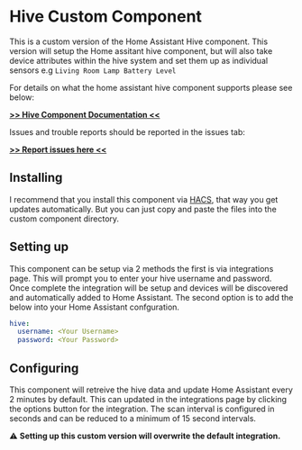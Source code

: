 # Hive Custom Component

This is a custom version of the Home Assistant Hive 
component. This version will setup the Home assitant
hive component, but will also take device attributes
within the hive system and set them up as individual
sensors e.g `Living Room Lamp Battery Level`

For details on what the home assistant hive 
component supports please see below:

[**>> Hive Component Documentation <<**](https://www.home-assistant.io/integrations/hive/)

Issues and trouble reports should be reported in 
the issues tab:

[**>> Report issues here <<**](https://github.com/Pyhive/HA-Hive-Custom-Component/issues)


## Installing

I recommend that you install this component
via [HACS](https://hacs.xyz/), that way you
get updates automatically. But you can just
copy and paste the files into the 
custom component directory.

## Setting up

This component can be setup via 2 methods the
first is via integrations page. This will 
prompt you to enter your hive username and 
password. Once complete the integration will be
setup and devices will be discovered and
automatically added to Home Assistant. 
The second option is to add the below into your 
Home Assistant confguration.

```yaml
hive:
  username: <Your Username>
  password: <Your Password>
```

## Configuring

This component will retreive the hive data and 
update Home Assistant every 2 minutes by default.
This can updated in the integrations page by 
clicking the options button for the integration.
The scan interval is configured in seconds and 
can be reduced to a minimum of 15 second intervals.

:warning: **Setting up this custom version will overwrite the default integration.**
